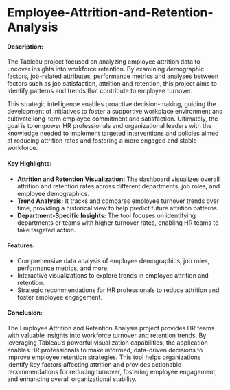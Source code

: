# Employee-Attrition-and-Retention-Analysis

#### Description:
The Tableau project focused on analyzing employee attrition data to uncover insights into workforce retention. By examining demographic factors, job-related attributes, performance metrics and analyses between factors such as job satisfaction, attrition and retention, this project aims to identify patterns and trends that contribute to employee turnover. 

This strategic intelligence enables proactive decision-making, guiding the development of initiatives to foster a supportive workplace environment and cultivate long-term employee commitment and satisfaction. Ultimately, the goal is to empower HR professionals and organizational leaders with the knowledge needed to implement targeted interventions and policies aimed at reducing attrition rates and fostering a more engaged and stable workforce.


#### Key Highlights:
- **Attrition and Retention Visualization:** The dashboard visualizes overall attrition and retention rates across different departments, job roles, and employee demographics.
- **Trend Analysis:** It tracks and compares employee turnover trends over time, providing a historical view to help predict future attrition patterns.
- **Department-Specific Insights:** The tool focuses on identifying departments or teams with higher turnover rates, enabling HR teams to take targeted action.


#### Features:
- Comprehensive data analysis of employee demographics, job roles, performance metrics, and more.
- Interactive visualizations to explore trends in employee attrition and retention.
- Strategic recommendations for HR professionals to reduce attrition and foster employee engagement.


#### Conclusion:
The Employee Attrition and Retention Analysis project provides HR teams with valuable insights into workforce turnover and retention trends. By leveraging Tableau’s powerful visualization capabilities, the application enables HR professionals to make informed, data-driven decisions to improve employee retention strategies. This tool helps organizations identify key factors affecting attrition and provides actionable recommendations for reducing turnover, fostering employee engagement, and enhancing overall organizational stability.


